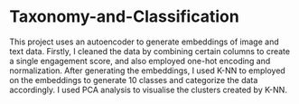 # Taxonomy-and-Classification

This project uses an autoencoder to generate embeddings of image and text data. Firstly, I cleaned the data by combining certain columns to create a single engagement score, and also employed one-hot encoding and normalization. After generating the embeddings, I used K-NN to employed on the embeddings to generate 10 classes and categorize the data accordingly. I used PCA analysis to visualise the clusters created by K-NN. 
